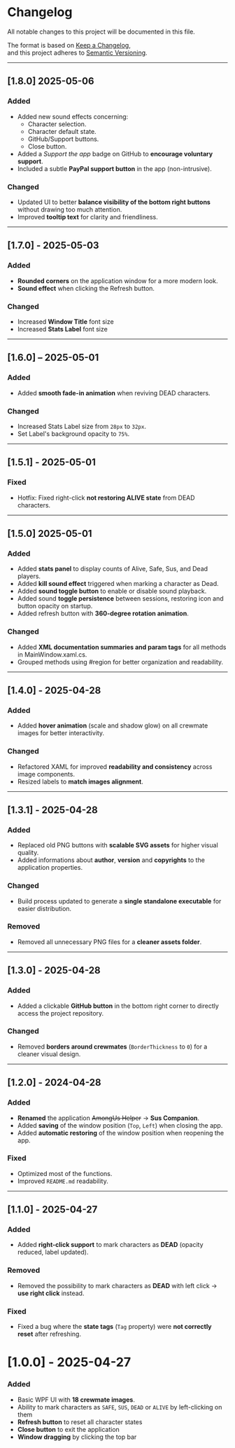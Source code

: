 ﻿# Changelog

All notable changes to this project will be documented in this file.

The format is based on [Keep a Changelog](https://keepachangelog.com/en/1.0.0/),  
and this project adheres to [Semantic Versioning](https://semver.org/spec/v2.0.0.html).  

---

## [1.8.0] 2025-05-06

### Added  

- Added new sound effects concerning:
  - Character selection.
  - Character default state.
  - GitHub/Support buttons.
  - Close button.
- Added a *Support the app* badge on GitHub to **encourage voluntary support**.  
- Included a subtle **PayPal support button** in the app (non-intrusive).  

### Changed 

- Updated UI to better **balance visibility of the bottom right buttons** without drawing too much attention.  
- Improved **tooltip text** for clarity and friendliness.  

---

## [1.7.0] - 2025-05-03

### Added

- **Rounded corners** on the application window for a more modern look.
- **Sound effect** when clicking the Refresh button.

### Changed

- Increased **Window Title** font size
- Increased **Stats Label** font size

---

## [1.6.0] – 2025-05-01

### Added

- Added **smooth fade-in animation** when reviving DEAD characters.

### Changed

- Increased Stats Label size from `28px` to `32px`.
- Set Label's background opacity to `75%`.

---

## [1.5.1] - 2025-05-01

### Fixed

- Hotfix: Fixed right-click **not restoring ALIVE state** from DEAD characters.

---

## [1.5.0] 2025-05-01

### Added

- Added **stats panel** to display counts of Alive, Safe, Sus, and Dead players.
- Added **kill sound effect** triggered when marking a character as Dead.
- Added **sound toggle button** to enable or disable sound playback.
- Added sound **toggle persistence** between sessions, restoring icon and button opacity on startup.
- Added refresh button with **360-degree rotation animation**.

### Changed

- Added **XML documentation summaries and param tags** for all methods in MainWindow.xaml.cs.
- Grouped methods using #region for better organization and readability.

---

## [1.4.0] - 2025-04-28  

### Added  

- Added **hover animation** (scale and shadow glow) on all crewmate images for better interactivity. 

### Changed  

- Refactored XAML for improved **readability and consistency** across image components.  
- Resized labels to **match images alignment**.

---

## [1.3.1] - 2025-04-28

### Added

- Replaced old PNG buttons with **scalable SVG assets** for higher visual quality.
- Added informations about **author**, **version** and **copyrights** to the application properties.

### Changed

- Build process updated to generate a **single standalone executable** for easier distribution.

### Removed

- Removed all unnecessary PNG files for a **cleaner assets folder**.

---

## [1.3.0] - 2025-04-28  

### Added  

- Added a clickable **GitHub button** in the bottom right corner to directly access the project repository.  

### Changed  

- Removed **borders around crewmates** (`BorderThickness` to `0`) for a cleaner visual design.  

---

## [1.2.0] - 2024-04-28  
  
### Added  

- **Renamed** the application ~~AmongUs Helper~~ → **Sus Companion**.    
- Added **saving** of the window position (`Top`, `Left`) when closing the app.   
- Added **automatic restoring** of the window position when reopening the app.   
  
### Fixed  

- Optimized most of the functions.  
- Improved `README.md` readability.  

---

## [1.1.0] - 2025-04-27
  
### Added  

- Added **right-click support** to mark characters as **DEAD** (opacity reduced, label updated).  

### Removed  

- Removed the possibility to mark characters as **DEAD** with left click → **use right click** instead.  

### Fixed  

- Fixed a bug where the **state tags** (`Tag` property) were **not correctly reset** after refreshing.  

# [1.0.0] - 2025-04-27

### Added

- Basic WPF UI with **18 crewmate images**.
- Ability to mark characters as `SAFE`, `SUS`, `DEAD` or `ALIVE` by left-clicking on them
- **Refresh button** to reset all character states
- **Close button** to exit the application
- **Window dragging** by clicking the top bar

